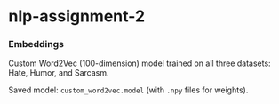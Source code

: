 # nlp-assignment-2

### Embeddings

Custom Word2Vec (100-dimension) model trained on all three datasets: Hate, Humor, and Sarcasm.

Saved model: `custom_word2vec.model` (with `.npy` files for weights).

